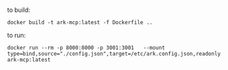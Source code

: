 to build:

```
docker build -t ark-mcp:latest -f Dockerfile ..
```

to run:

```
docker run --rm -p 8000:8000 -p 3001:3001   --mount type=bind,source="./config.json",target=/etc/ark.config.json,readonly  ark-mcp:latest
```

